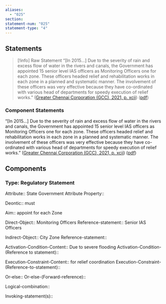 ```yaml
---
aliases:
  - "025"
section: 
statement-num: "025"
statement-type: "4"
---
```

## Statements 
> [!info] Raw Statement
> “\[In 2015...] Due to the severity of rain and excess flow of water in the rivers and canals, the Government has appointed 15 senior level IAS officers as Monitoring Officers one for each zone. These officers headed relief and rehabilitation works in each zone in a planned and systematic manner. The involvement of these officers was very effective because they have co-ordinated with various head of departments for speedy execution of relief works.” ([Greater Chennai Corporation (GCC), 2021, p. xcii](zotero://select/library/items/AZZSXLC8)) ([pdf](zotero://open-pdf/library/items/ZWDYK52D?page=92&annotation=GVFS8BHD)) 

### Component Statements
“\[In 2015...] Due to the severity of rain and excess flow of water in the rivers and canals, the Government has appointed 15 senior level IAS officers as Monitoring Officers one for each zone. These officers headed relief and rehabilitation works in each zone in a planned and systematic manner. The involvement of these officers was very effective because they have co-ordinated with various head of departments for speedy execution of relief works.” ([Greater Chennai Corporation (GCC), 2021, p. xcii](zotero://select/library/items/AZZSXLC8)) ([pdf](zotero://open-pdf/library/items/ZWDYK52D?page=92&annotation=GVFS8BHD)) 
## Components
### Type: Regulatory Statement
Attribute:: State Government
	Attribute Property:: 

Deontic:: must

Aim:: appoint for each Zone

Direct-Object:: Monitoring Officers
	Reference-statement:: Senior IAS Officers

Indirect-Object:: City Zone
	Reference-statement::

Activation-Condition-Content:: Due to severe flooding
	Activation-Condition-(Reference to statement)::

Execution-Constraint-Content:: for relief coordination 
	Execution-Constraint-(Reference-to-statement)::

Or-else::
	Or-else-(Forward-reference)::

Logical-combination::

Invoking-statement(s)::
